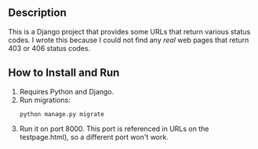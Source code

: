 ## Description

This is a Django project that provides some URLs that return various status codes.  I wrote this because I could not find any *real* web pages that return 403 or 406 status codes.

## How to Install and Run

1. Requires Python and Django.
2. Run migrations:
   ```
   python manage.py migrate
   ```
3. Run it on port 8000.  This port is referenced in URLs on the testpage.html), so a different port won't work.
